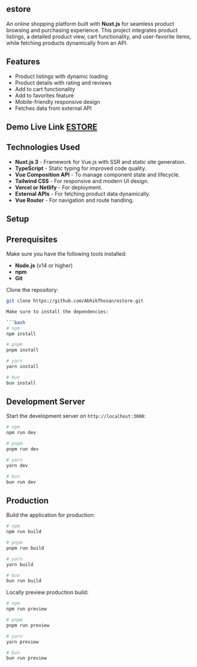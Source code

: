 ## estore

An online shopping platform built with **Nuxt.js** for seamless product browsing and purchasing experience. This project integrates product listings, a detailed product view, cart functionality, and user-favorite items, while fetching products dynamically from an API.

## Features

- Product listings with dynamic loading
- Product details with rating and reviews
- Add to cart functionality
- Add to favorites feature
- Mobile-friendly responsive design
- Fetches data from external API

## Demo Live Link [ESTORE](https://estore-oni.netlify.app/)

## Technologies Used

- **Nuxt.js 3** - Framework for Vue.js with SSR and static site generation.
- **TypeScript** - Static typing for improved code quality.
- **Vue Composition API** - To manage component state and lifecycle.
- **Tailwind CSS** - For responsive and modern UI design.
- **Vercel or Netlify** - For deployment.
- **External APIs** - For fetching product data dynamically.
- **Vue Router** - For navigation and route handling.

## Setup

## Prerequisites

Make sure you have the following tools installed:

- **Node.js** (v14 or higher)
- **npm**
- **Git**

Clone the repository:

````bash
git clone https://github.com/AbhikThosan/estore.git

Make sure to install the dependencies:

```bash
# npm
npm install

# pnpm
pnpm install

# yarn
yarn install

# bun
bun install
````

## Development Server

Start the development server on `http://localhost:3000`:

```bash
# npm
npm run dev

# pnpm
pnpm run dev

# yarn
yarn dev

# bun
bun run dev
```

## Production

Build the application for production:

```bash
# npm
npm run build

# pnpm
pnpm run build

# yarn
yarn build

# bun
bun run build
```

Locally preview production build:

```bash
# npm
npm run preview

# pnpm
pnpm run preview

# yarn
yarn preview

# bun
bun run preview
```
